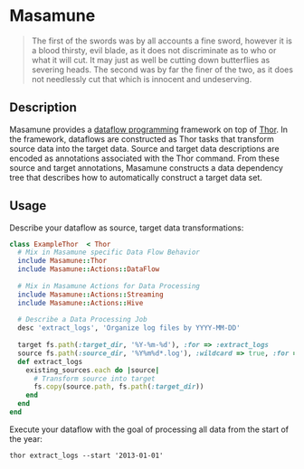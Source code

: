 Masamune
========
> The first of the swords was by all accounts a fine sword, however it is a blood thirsty, evil blade, as it does not discriminate as to who or what it will cut. It may just as well be cutting down butterflies as severing heads. The second was by far the finer of the two, as it does not needlessly cut that which is innocent and undeserving.


Description
------------
Masamune provides a [dataflow programming](http://en.wikipedia.org/wiki/Dataflow_programming) framework on top of [Thor](http://whatisthor.com/). In the framework, dataflows are constructed as Thor tasks that transform  source data into the target data. Source and target data descriptions are encoded as annotations associated with the Thor command. From these source and target annotations, Masamune constructs a data dependency tree that describes how to automatically construct a target data set.  

Usage
----------

Describe your dataflow as source, target data transformations: 
```ruby
class ExampleThor  < Thor
  # Mix in Masamune specific Data Flow Behavior
  include Masamune::Thor
  include Masamune::Actions::DataFlow
  
  # Mix in Masamune Actions for Data Processing
  include Masamune::Actions::Streaming
  include Masamune::Actions::Hive
  
  # Describe a Data Processing Job
  desc 'extract_logs', 'Organize log files by YYYY-MM-DD'
  
  target fs.path(:target_dir, '%Y-%m-%d'), :for => :extract_logs
  source fs.path(:source_dir, '%Y%m%d*.log'), :wildcard => true, :for => :extract_logs
  def extract_logs
    existing_sources.each do |source|
      # Transform source into target
      fs.copy(source.path, fs.path(:target_dir))
    end
  end
end
```

Execute your dataflow with the goal of processing all data from the start of the year:

```
thor extract_logs --start '2013-01-01'
```

